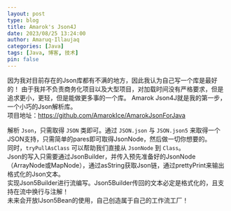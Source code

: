 ```yaml
---
layout: post
type: blog
title: Amarok's Json4J
date: 2023/08/25 13:24:00
author: Amaruq·Illaujaq
categories: [Java]
tags: [Java, 博客, 技术]
pin: false
---
```


因为我对目前存在的Json库都有不满的地方，因此我认为自己写一个库是最好的！
由于我并不负责商务化项目以及大型项目，对加载时间没有严格要求，但是追求更小，更轻，但是能做更多事的一个库。
Amarok Json4J就是我的第一步，一个小巧的Json解析库。  
项目地址：https://github.com/AmarokIce/AmarokJsonForJava

解析 `Json`，只需取得 `JSON` 类即可。通过 `JSON.json` 与 `JSON.json5` 来取得一个JSON支持，只需简单的pares即可取得JsonNode，然后做一切你想要的。  
同时，`tryPullAsClass` 可以帮助我们直接从 `JsonNode` 到 `Class`。  
Json的写入只需要通过JsonBuilder，并传入预先准备好的JsonNode（ArrayNode或MapNode），通过asString获取Json链，通过prettyPrint来输出格式化的Json文本。  
实现Json5Builder进行流编写。Json5Builder传回的文本必定是格式化的，且支持在流中换行与注解！  
未来会开放IJson5Bean的使用，自己创造属于自己的工作流工厂！
